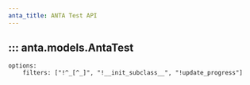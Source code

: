 ```yaml
---
anta_title: ANTA Test API
---
```

<!--
  ~ Copyright (c) 2023-2025 Arista Networks, Inc.
  ~ Use of this source code is governed by the Apache License 2.0
  ~ that can be found in the LICENSE file.
  -->

## ::: anta.models.AntaTest

    options:
        filters: ["!^_[^_]", "!__init_subclass__", "!update_progress"]
